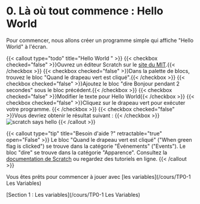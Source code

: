 # 0. Là où tout commence : Hello World
Pour commencer, nous allons créer un programme simple qui affiche "Hello World" à l'écran.

{{< callout type="todo" title="Hello World " >}}
{{< checkbox checked="false" >}}Ouvrez un éditeur Scratch sur le [site du MIT](https://scratch.mit.edu/projects/editor).{{< /checkbox >}}
{{< checkbox checked="false" >}}Dans la palette de blocs, trouvez le bloc "Quand le drapeau vert est cliqué".{{< /checkbox >}}
{{< checkbox checked="false" >}}Ajoutez le bloc "dire Bonjour pendant 2 secondes" sous le bloc précédent.{{< /checkbox >}}
{{< checkbox checked="false" >}}Modifier le texte pour Hello World{{< /checkbox >}}
{{< checkbox checked="false" >}}Cliquez sur le drapeau vert pour exécuter votre programme.   {{< /checkbox >}}
{{< checkbox checked="false" >}}Vous devriez obtenir le résultat suivant : {{< /checkbox >}}
![scratch says hello](/images/scratch_says_hello.png)
{{< /callout >}}


{{< callout type="tip" title="Besoin d'aide ?" retractable="true" open="False" >}}
Le bloc "Quand le drapeau vert est cliqué" ("When green flag is clicked") se trouve dans la catégorie "Événements" ("Events").
Le bloc "dire" se trouve dans la catégorie "Apparence".
Consultez la [documentation de Scratch](https://scratch.mit.edu/help) ou regardez des tutoriels en ligne.
{{< /callout >}}

Vous êtes prêts pour commencer à jouer avec [les variables](/cours/TP0-1 Les Variables)


[Section 1 : Les variables](/cours/TP0-1 Les Variables)
